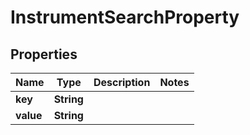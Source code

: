 

# InstrumentSearchProperty

## Properties

Name | Type | Description | Notes
------------ | ------------- | ------------- | -------------
**key** | **String** |  | 
**value** | **String** |  | 



